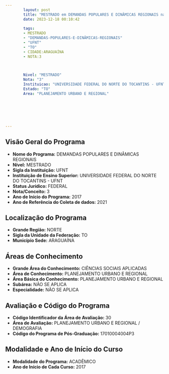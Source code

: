 ```yaml
---
        layout: post
        title: "MESTRADO em DEMANDAS POPULARES E DINÂMICAS REGIONAIS na UFNT  "
        date: 2023-12-18 00:10:42
     
        tags:
        - MESTRADO
        - "DEMANDAS-POPULARES-E-DINÂMICAS-REGIONAIS"
        - "UFNT"
        - "TO"
        - CIDADE:ARAGUAÍNA
        - NOTA:3
        
       

        Nivel: "MESTRADO"
        Nota: "3"
        Instituicao: "UNIVERSIDADE FEDERAL DO NORTE DO TOCANTINS - UFNT"
        Estado: "TO"
        Area: "PLANEJAMENTO URBANO E REGIONAL"
        
        
        
        
        
        
---
```

## Visão Geral do Programa
- **Nome do Programa:** DEMANDAS POPULARES E DINÂMICAS REGIONAIS
- **Nível:** MESTRADO
- **Sigla da Instituição:** UFNT
- **Instituição de Ensino Superior:** UNIVERSIDADE FEDERAL DO NORTE DO TOCANTINS - UFNT
- **Status Jurídico:** FEDERAL
- **Nota/Conceito:** 3
- **Ano de Início do Programa:** 2017
- **Ano de Referência do Coleta de dados:** 2021

## Localização do Programa
- **Grande Região:** NORTE
- **Sigla da Unidade da Federação:** TO
- **Município Sede:** ARAGUAÍNA

## Áreas de Conhecimento
- **Grande Área do Conhecimento:** CIÊNCIAS SOCIAIS APLICADAS
- **Área de Conhecimento:** PLANEJAMENTO URBANO E REGIONAL
- **Área Básica do Conhecimento:** PLANEJAMENTO URBANO E REGIONAL
- **Subárea:** NÃO SE APLICA
- **Especialidade:** NÃO SE APLICA

## Avaliação e Código do Programa
- **Código Identificador da Área de Avaliação:** 30
- **Área de Avaliação:** PLANEJAMENTO URBANO E REGIONAL / DEMOGRAFIA
- **Código do Programa de Pós-Graduação:** 17010004004P3


## Modalidade e Ano de Início do Curso
- **Modalidade do Programa:** ACADÊMICO
- **Ano de Início de Cada Curso:** 2017
